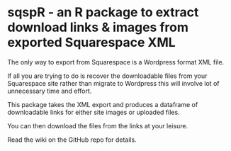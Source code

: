 # sqspR - an R package to extract download links & images from exported Squarespace XML

The only way to export from Squarespace is a Wordpress format XML file.

If all you are trying to do is recover the downloadable files from your Squarespace site rather than migrate to Wordpress this will involve lot of unnecessary time and effort.

This package takes the XML export and produces a dataframe of downloadable links for either site images or uploaded files.

You can then download the files from the links at your leisure.

Read the wiki on the GitHub repo for details.
